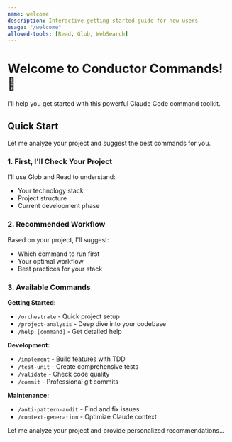 ```yaml
---
name: welcome
description: Interactive getting started guide for new users
usage: "/welcome"
allowed-tools: [Read, Glob, WebSearch]
---
```


# Welcome to Conductor Commands! 👋

I'll help you get started with this powerful Claude Code command toolkit.

## Quick Start

Let me analyze your project and suggest the best commands for you.

### 1. First, I'll Check Your Project

I'll use Glob and Read to understand:
- Your technology stack
- Project structure
- Current development phase

### 2. Recommended Workflow

Based on your project, I'll suggest:
- Which command to run first
- Your optimal workflow
- Best practices for your stack

### 3. Available Commands

**Getting Started:**
- `/orchestrate` - Quick project setup
- `/project-analysis` - Deep dive into your codebase
- `/help [command]` - Get detailed help

**Development:**
- `/implement` - Build features with TDD
- `/test-unit` - Create comprehensive tests
- `/validate` - Check code quality
- `/commit` - Professional git commits

**Maintenance:**
- `/anti-pattern-audit` - Find and fix issues
- `/context-generation` - Optimize Claude context

Let me analyze your project and provide personalized recommendations...